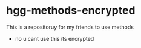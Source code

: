 # hgg-methods-encrypted

This is a repositoruy for my friends to use methods
- no u cant use this its encrypted
